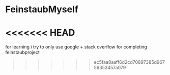 # FeinstaubMyself
<<<<<<< HEAD
=======
for learning i try to only use google + stack overflow for completing feinstaubproject
>>>>>>> ec5faa8aaff6d2cd70897385d96759353457a079
